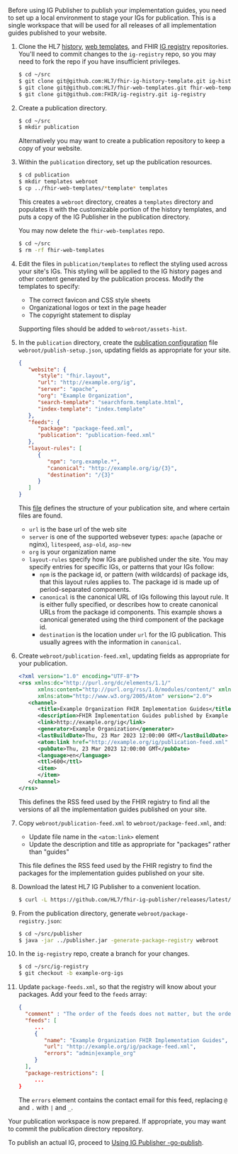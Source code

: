 Before using IG Publisher to publish your implementation guides, you need to set up a local environment to stage your IGs for publication. This is a single workspace that will be used for all releases of all implementation guides published to your website.

1. Clone the HL7 [history](https://github.com/HL7/fhir-ig-history-template), [web templates](https://github.com/HL7/fhir-web-templates), and FHIR [IG registry](https://github.com/FHIR/ig-registry) repositories. You'll need to commit changes to the `ig-registry` repo, so you may need to fork the repo if you have insufficient privileges.

   ```sh
   $ cd ~/src
   $ git clone git@github.com:HL7/fhir-ig-history-template.git ig-history
   $ git clone git@github.com:HL7/fhir-web-templates.git fhir-web-templates
   $ git clone git@github.com:FHIR/ig-registry.git ig-registry
   ```

1. Create a publication directory.

   ```sh
   $ cd ~/src
   $ mkdir publication
   ```

   Alternatively you may want to create a publication repository to keep a copy of your website.

1. Within the `publication` directory, set up the publication resources.

   ```sh
   $ cd publication
   $ mkdir templates webroot
   $ cp ../fhir-web-templates/*template* templates
   ```

   This creates a `webroot` directory, creates a `templates` directory and populates it with the customizable portion of the history templates, and puts a copy of the IG Publisher in the publication directory.

   You may now delete the `fhir-web-templates` repo.

   ```sh
   $ cd ~/src
   $ rm -rf fhir-web-templates
   ```

1. Edit the files in `publication/templates` to reflect the styling used across your site's IGs. This styling will be applied to the IG history pages and other content generated by the publication process. Modify the templates to specify:

   * The correct favicon and CSS style sheets
   * Organizational logos or text in the page header
   * The copyright statement to display

   Supporting files should be added to `webroot/assets-hist`.

1. In the `publication` directory, create the [publication configuration](https://confluence.hl7.org/display/FHIR/Maintaining+a+FHIR+IG+Publication) file `webroot/publish-setup.json`, updating fields as appropriate for your site.

   ```json
   {
      "website": {
         "style": "fhir.layout",
         "url": "http://example.org/ig",
         "server": "apache",
         "org": "Example Organization",
         "search-template": "searchform.template.html",
         "index-template": "index.template"
      },
      "feeds": {
         "package": "package-feed.xml",
         "publication": "publication-feed.xml"
      },
      "layout-rules": [
         {
            "npm": "org.example.*",
            "canonical": "http://example.org/ig/{3}",
            "destination": "/{3}"
         }
      ]
   }
   ```

   This [file](https://confluence.hl7.org/pages/viewpage.action?pageId=81027536#MaintainingaFHIRIGPublication-Documentationforpublish-setup.json) defines the structure of your publication site, and where certain files are found.

   * `url` is the base url of the web site
   * `server` is one of the supported websever types: `apache` (apache or nginx), `litespeed`, `asp-old`, `asp-new`
   * `org` is your organization name
   * `layout-rules` specify how IGs are published under the site. You may specify entries for specific IGs, or patterns that your IGs follow:
      * `npm` is the package id, or pattern (with wildcards) of package ids, that this layout rules applies to. The package id is made up of period-separated components.
      * `canonical` is the canonical URL of IGs following this layout rule. It is either fully specified, or describes how to create canonical URLs from the package id components. This example shows a canonical generated using the third component of the package id.
      * `destination` is the location under `url` for the IG publication. This usually agrees with the information in `canonical`.

1. Create `webroot/publication-feed.xml`, updating fields as appropriate for your publication.

   ```xml
   <?xml version="1.0" encoding="UTF-8"?>
   <rss xmlns:dc="http://purl.org/dc/elements/1.1/"
         xmlns:content="http://purl.org/rss/1.0/modules/content/" xmlns:fhir="http://hl7.org/fhir/feed"
         xmlns:atom="http://www.w3.org/2005/Atom" version="2.0">
      <channel>
         <title>Example Organization FHIR Implementation Guides</title>
         <description>FHIR Implementation Guides published by Example Organization</description>
         <link>http://example.org/ig</link>
         <generator>Example Organization</generator>
         <lastBuildDate>Thu, 23 Mar 2023 12:00:00 GMT</lastBuildDate>
         <atom:link href="http://example.org/ig/publication-feed.xml" rel="self" type="application/rss+xml" />
         <pubDate>Thu, 23 Mar 2023 12:00:00 GMT</pubDate>
         <language>en</language>
         <ttl>600</ttl>
         <item>
         </item>
      </channel>
   </rss>
   ```

   This defines the RSS feed used by the FHIR registry to find all the versions of all the implementation guides published on your site.

1. Copy `webroot/publication-feed.xml` to `webroot/package-feed.xml`, and:

   * Update file name in the `<atom:link>` element
   * Update the description and title as appropriate for "packages" rather than "guides"

   This file defines the RSS feed used by the FHIR registry to find the packages for the implementation guides published on your site.

1. Download the latest HL7 IG Publisher to a convenient location.

   ```sh
   $ curl -L https://github.com/HL7/fhir-ig-publisher/releases/latest/download/publisher.jar -o ~/src/publisher.jar
   ```

1. From the publication directory, generate `webroot/package-registry.json`:

   ```sh
   $ cd ~/src/publisher
   $ java -jar ../publisher.jar -generate-package-registry webroot
   ```

1. In the `ig-registry` repo, create a branch for your changes.

   ```sh
   $ cd ~/src/ig-registry
   $ git checkout -b example-org-igs
   ```

1. Update `package-feeds.xml`, so that the registry will know about your packages. Add your feed to the `feeds` array:

   ```json
   {
     "comment" : "The order of the feeds does not matter, but the order of the package-restrictions does",
     "feeds": [
        ...
        {
           "name": "Example Organization FHIR Implementation Guides",
           "url": "http://example.org/ig/package-feed.xml",
           "errors": "admin|example_org"
        }
     ],
     "package-restrictions": [
        ...
   }
   ```

   The `errors` element contains the contact email for this feed, replacing `@` and `.` with `|` and `_`.

Your publication workspace is now prepared. If appropriate, you may want to commit the publication directory repository.

To publish an actual IG, proceed to [Using IG Publisher -go-publish](./publication.html).
